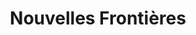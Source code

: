 ---
title: "Nouvelles Frontières"
url: /bretigny-sur-orge/nouvelles-frontieres/
shop: agence de voyage
---